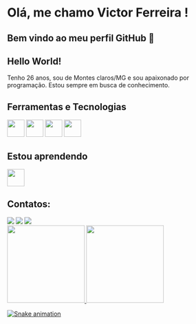 # Olá, me chamo Victor Ferreira !
## Bem vindo ao meu perfil GitHub 👋

## Hello World!
Tenho 26 anos, sou de Montes claros/MG e sou apaixonado por programação.
Estou sempre em busca de conhecimento. 

## Ferramentas e Tecnologias

  <img src="https://cdn.jsdelivr.net/gh/devicons/devicon@latest/icons/html5/html5-original.svg" width="40" height="40"/>   <img src="https://cdn.jsdelivr.net/gh/devicons/devicon@latest/icons/css3/css3-original.svg" width="40" height="40" />   <img src="https://cdn.jsdelivr.net/gh/devicons/devicon@latest/icons/javascript/javascript-original.svg" width="40" height="40" /> 
            <img src="https://cdn.jsdelivr.net/gh/devicons/devicon@latest/icons/c/c-original.svg" width="40" height="40" />
          
## Estou aprendendo
 <img src="https://cdn.jsdelivr.net/gh/devicons/devicon@latest/icons/react/react-original-wordmark.svg" width="40" height="40"/> 
          
## Contatos:

<div>
<a href="https://instagram.com/husafeofc" target="_blank"><img loading="lazy" src="https://img.shields.io/badge/-Instagram-%23E4405F?style=for-the-badge&logo=instagram&logoColor=white" target="_blank"></a>
<a href = "mailto:victor.ferreira.wirks@gmail.com"><img loading="lazy" src="https://img.shields.io/badge/Gmail-D14836?style=for-the-badge&logo=gmail&logoColor=white" target="_blank"></a>
<a href="https://www.linkedin.com/in/victor-hsf/" target="_blank"><img loading="lazy" src="https://img.shields.io/badge/-LinkedIn-%230077B5?style=for-the-badge&logo=linkedin&logoColor=white" target="_blank"></a>   
</div>


<div>
<a href="https://github.com/victorferreiradev">
<img loading="lazy" height="180em" src="https://github-readme-stats.vercel.app/api/top-langs/?username=victorferreiradev&layout=compact&langs_count=7&theme=dracula"/>
<img loading="lazy" height="180em" src="https://github-readme-stats.vercel.app/api?username=victorferreiradev&show_icons=true&theme=dracula&include_all_commits=true&count_private=true"/>
</div>


![Snake animation](https://github.com/seu-usuário-aqui/victorferreiradev/blob/output/github-contribution-grid-snake.svg)

          
          
          
